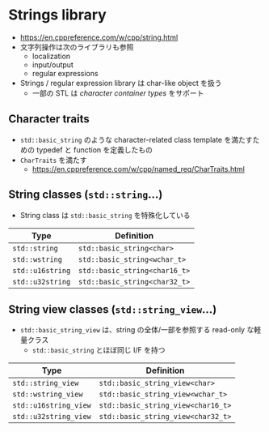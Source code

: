 # Strings library
- <https://en.cppreference.com/w/cpp/string.html>
- 文字列操作は次のライブラリも参照
  - localization
  - input/output
  - regular expressions
- Strings / regular expression library は char-like object を扱う
  - 一部の STL は *character container types* をサポート


## Character traits
- `std::basic_string` のような character-related class template を満たすための typedef と function を定義したもの
- `CharTraits` を満たす
  - <https://en.cppreference.com/w/cpp/named_req/CharTraits.html>


## String classes (`std::string`...)
- String class は `std::basic_string` を特殊化している

| Type             | Definition                    |
| ---------------- | ----------------------------- |
| `std::string`    | `std::basic_string<char>`     |
| `std::wstring`   | `std::basic_string<wchar_t>`  |
| `std::u16string` | `std::basic_string<char16_t>` |
| `std::u32string` | `std::basic_string<char32_t>` |


## String view classes (`std::string_view`...)
- `std::basic_string_view` は、string の全体/一部を参照する read-only な軽量クラス
  - `std::basic_string` とほぼ同じ I/F を持つ

| Type                  | Definition                         |
| --------------------- | ---------------------------------- |
| `std::string_view`    | `std::basic_string_view<char>`     |
| `std::wstring_view`   | `std::basic_string_view<wchar_t>`  |
| `std::u16string_view` | `std::basic_string_view<char16_t>` |
| `std::u32string_view` | `std::basic_string_view<char32_t>` |

